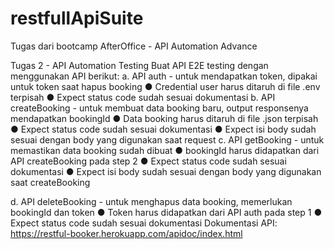 # restfullApiSuite
Tugas dari bootcamp AfterOffice - API Automation Advance

Tugas 2 - API Automation Testing
Buat API E2E testing dengan menggunakan API berikut:
a. API auth - untuk mendapatkan token, dipakai untuk token saat hapus booking
● Credential user harus ditaruh di file .env terpisah
● Expect status code sudah sesuai dokumentasi
b. API createBooking - untuk membuat data booking baru, output responsenya
mendapatkan bookingId
● Data booking harus ditaruh di file .json terpisah
● Expect status code sudah sesuai dokumentasi
● Expect isi body sudah sesuai dengan body yang digunakan saat request
c. API getBooking - untuk memastikan data booking sudah dibuat
● bookingId harus didapatkan dari API createBooking pada step 2
● Expect status code sudah sesuai dokumentasi
● Expect isi body sudah sesuai dengan body yang digunakan saat
createBooking

d. API deleteBooking - untuk menghapus data booking, memerlukan bookingId dan
token
● Token harus didapatkan dari API auth pada step 1
● Expect status code sudah sesuai dokumentasi
Dokumentasi API: https://restful-booker.herokuapp.com/apidoc/index.html